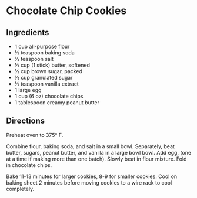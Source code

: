 # Chocolate Chip Cookies

## Ingredients

- 1 cup all-purpose flour
- ½ teaspoon baking soda
- ½ teaspoon salt
- ½ cup (1 stick) butter, softened
- ½ cup brown sugar, packed
- ⅓ cup granulated sugar
- ½ teaspoon vanilla extract
- 1 large egg
- 1 cup (6 oz) chocolate chips
- 1 tablespoon creamy peanut butter

## Directions

Preheat oven to 375° F.

Combine flour, baking soda, and salt in a small bowl. Separately, beat butter,
sugars, peanut butter, and vanilla in a large bowl bowl. Add egg, (one at a
time if making more than one batch). Slowly beat in flour mixture. Fold in
chocolate chips.

Bake 11-13 minutes for larger cookies, 8-9 for smaller cookies. Cool on baking
sheet 2 minutes before moving cookies to a wire rack to cool completely.
